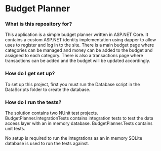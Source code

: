# Budget Planner #

### What is this repository for? ###

This application is a simple budget planner written in ASP.NET Core. It contains a custom ASP.NET identity implementation using dapper to allow uses to register and log in to the site. There is a main budget page where categories can be managed and money can be added to the budget and assigned to each category. There is also a transactions page where transactions can be added and the budget will be updated accordingly. 

### How do I get set up? ###

To set up this project, first you must run the Database script in the DataScripts folder to create the database.

### How do I run the tests? ###

The solution contains two NUnit test projects. BudgetPlanner.IntegrationTests contains integration tests to test the data access layer with an in memory database. BudgetPlanner.Tests contains unit tests. 

No setup is required to run the integrations as an in memory SQLite database is used to run the tests against.

